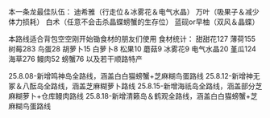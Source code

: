 本一条龙最佳队伍：
迪希雅（行走位＆冰雾花＆电气水晶）
万叶（吸果子＆减少体力损耗）
白术（任意不会击杀晶蝶螃蟹的生存位）
蓝砚or早柚（双风＆晶蝶）

本路线适合背包空空刚开始锄食材的朋友们使用
食材统计：
甜甜花127
薄荷155
树莓283
鸟蛋28
胡萝卜15
白萝卜8
松果10
蘑菇9
冰雾花9
电气水晶20
堇瓜124
海草276
鳗肉52
螃蟹76
以及若干顺路特产

25.8.08-新增鸣神岛全路线，涵盖白白猫螃蟹+芝麻糊鸟蛋路线
25.8.12-新增神无冢＆八酝岛全路线，涵盖芝麻糊萝卜路线
25.8.15-新增海祇岛全路线，涵盖部分芝麻糊萝卜+仓库鳗肉路线
25.8.18-新增清籁岛＆鹤观全路线，涵盖白白猫螃蟹+芝麻糊鸟蛋路线

